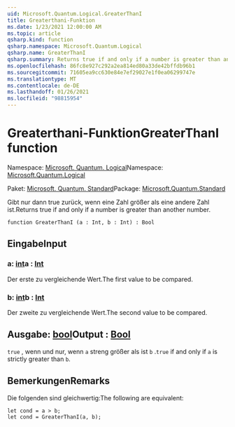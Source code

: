 ```yaml
---
uid: Microsoft.Quantum.Logical.GreaterThanI
title: Greaterthani-Funktion
ms.date: 1/23/2021 12:00:00 AM
ms.topic: article
qsharp.kind: function
qsharp.namespace: Microsoft.Quantum.Logical
qsharp.name: GreaterThanI
qsharp.summary: Returns true if and only if a number is greater than another number.
ms.openlocfilehash: 86fc8e927c292a2ea814ed80a33de42bffdb96b1
ms.sourcegitcommit: 71605ea9cc630e84e7ef29027e1f0ea06299747e
ms.translationtype: MT
ms.contentlocale: de-DE
ms.lasthandoff: 01/26/2021
ms.locfileid: "98815954"
---
```

# <a name="greaterthani-function"></a><span data-ttu-id="2c5f8-102">Greaterthani-Funktion</span><span class="sxs-lookup"><span data-stu-id="2c5f8-102">GreaterThanI function</span></span>

<span data-ttu-id="2c5f8-103">Namespace: [Microsoft. Quantum. Logical](xref:Microsoft.Quantum.Logical)</span><span class="sxs-lookup"><span data-stu-id="2c5f8-103">Namespace: [Microsoft.Quantum.Logical](xref:Microsoft.Quantum.Logical)</span></span>

<span data-ttu-id="2c5f8-104">Paket: [Microsoft. Quantum. Standard](https://nuget.org/packages/Microsoft.Quantum.Standard)</span><span class="sxs-lookup"><span data-stu-id="2c5f8-104">Package: [Microsoft.Quantum.Standard](https://nuget.org/packages/Microsoft.Quantum.Standard)</span></span>


<span data-ttu-id="2c5f8-105">Gibt nur dann true zurück, wenn eine Zahl größer als eine andere Zahl ist.</span><span class="sxs-lookup"><span data-stu-id="2c5f8-105">Returns true if and only if a number is greater than another number.</span></span>

```qsharp
function GreaterThanI (a : Int, b : Int) : Bool
```


## <a name="input"></a><span data-ttu-id="2c5f8-106">Eingabe</span><span class="sxs-lookup"><span data-stu-id="2c5f8-106">Input</span></span>

### <a name="a--int"></a><span data-ttu-id="2c5f8-107">a: [int](xref:microsoft.quantum.lang-ref.int)</span><span class="sxs-lookup"><span data-stu-id="2c5f8-107">a : [Int](xref:microsoft.quantum.lang-ref.int)</span></span>

<span data-ttu-id="2c5f8-108">Der erste zu vergleichende Wert.</span><span class="sxs-lookup"><span data-stu-id="2c5f8-108">The first value to be compared.</span></span>


### <a name="b--int"></a><span data-ttu-id="2c5f8-109">b: [int](xref:microsoft.quantum.lang-ref.int)</span><span class="sxs-lookup"><span data-stu-id="2c5f8-109">b : [Int](xref:microsoft.quantum.lang-ref.int)</span></span>

<span data-ttu-id="2c5f8-110">Der zweite zu vergleichende Wert.</span><span class="sxs-lookup"><span data-stu-id="2c5f8-110">The second value to be compared.</span></span>



## <a name="output--bool"></a><span data-ttu-id="2c5f8-111">Ausgabe: [bool](xref:microsoft.quantum.lang-ref.bool)</span><span class="sxs-lookup"><span data-stu-id="2c5f8-111">Output : [Bool](xref:microsoft.quantum.lang-ref.bool)</span></span>

<span data-ttu-id="2c5f8-112">`true` , wenn und nur, wenn `a` streng größer als ist `b` .</span><span class="sxs-lookup"><span data-stu-id="2c5f8-112">`true` if and only if `a` is strictly greater than `b`.</span></span>

## <a name="remarks"></a><span data-ttu-id="2c5f8-113">Bemerkungen</span><span class="sxs-lookup"><span data-stu-id="2c5f8-113">Remarks</span></span>

<span data-ttu-id="2c5f8-114">Die folgenden sind gleichwertig:</span><span class="sxs-lookup"><span data-stu-id="2c5f8-114">The following are equivalent:</span></span>

```qsharp
let cond = a > b;
let cond = GreaterThanI(a, b);
```